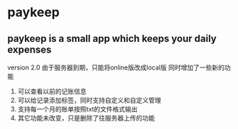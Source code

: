 # paykeep
paykeep is a small app which keeps your daily expenses
---------------------------------------------
version 2.0
由于服务器到期，只能将online版改成local版
同时增加了一些新的功能
1. 可以查看以前的记账信息
2. 可以给记录添加标签，同时支持自定义和自定义管理
3. 支持每一个月的账单按照txt的文件格式输出
4. 其它功能未改变，只是删除了往服务器上传的功能
